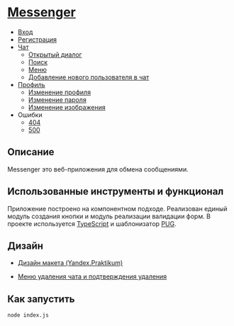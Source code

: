 # [Messenger](https://optimistic-bhaskara-25a05f.netlify.app/pages/index/login/index.html)
- [Вход](https://optimistic-bhaskara-25a05f.netlify.app/pages/index/login/index.html)
- [Регистрация](https://optimistic-bhaskara-25a05f.netlify.app/pages/index/registration/registration.html)
- [Чат](https://optimistic-bhaskara-25a05f.netlify.app/pages/chat/chat/chat.html)
    - [Открытый диалог](https://optimistic-bhaskara-25a05f.netlify.app/pages/chat/chat-dialog/chat-dialog.html)
    - [Поиск](https://optimistic-bhaskara-25a05f.netlify.app/pages/chat/chat-dialog_search/chat-dialog_search.html)
    - [Меню](https://optimistic-bhaskara-25a05f.netlify.app/pages/chat/chat-dialog_pop-up/chat-dialog_pop-up.html)
    - [Добавление нового пользователя в чат](https://optimistic-bhaskara-25a05f.netlify.app/pages/chat/chat-dialog_overlay/chat-dialog_overlay.html)
- [Профиль](https://optimistic-bhaskara-25a05f.netlify.app/pages/profile/profile/profile.html)
    - [Изменение профиля](https://optimistic-bhaskara-25a05f.netlify.app/pages/profile/profile_changes/profile_changes.html)
    - [Изменение пароля](https://optimistic-bhaskara-25a05f.netlify.app/pages/profile/profile_change_psw/profile_change_psw.html)
    - [Изменение изображения](https://optimistic-bhaskara-25a05f.netlify.app/pages/profile/profile_change_image/profile_change_image.html)
- Ошибки
    - [404](https://optimistic-bhaskara-25a05f.netlify.app/pages/errors/404/404.html)
    - [500](https://optimistic-bhaskara-25a05f.netlify.app/pages/errors/500/500.html)
## Описание

Messenger это веб-приложения для обмена сообщениями.

## Использованные инструменты и функционал

Приложение построено на компонентном подходе. Реализован единый модуль создания кнопки и модуль реализации валидации форм.
В проекте используется [TypeScript](https://github.com/microsoft/TypeScript) и шаблонизатор [PUG](https://github.com/pugjs/pug).

## Дизайн

- [Дизайн макета (Yandex.Praktikum)](https://www.figma.com/file/24EUnEHGEDNLdOcxg7ULwV/Chat?node-id=0%3A1)

- [Меню удаления чата и подтверждения удаления](https://www.figma.com/file/qkWXtG2jIVAeKZFghNkCQI/Chat?node-id=0%3A1)

## Как запустить

    node index.js